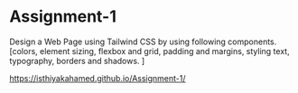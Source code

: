 # Assignment-1


Design a Web Page using Tailwind CSS by using following components.
[colors, element sizing, flexbox and grid, padding and margins, styling text,
typography, borders and shadows. ]

https://isthiyakahamed.github.io/Assignment-1/
